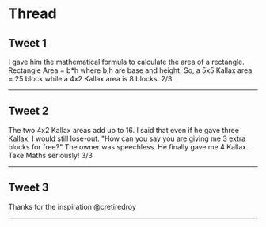 # Thread

## Tweet 1

I gave him the mathematical formula to calculate the area of a rectangle. Rectangle Area = b*h where b,h are base and height. So, a 5x5 Kallax area = 25 block while a 4x2 Kallax area is 8 blocks. 2/3

---

## Tweet 2

The two 4x2 Kallax areas add up to 16. I said that even if he gave three Kallax, I would still lose-out. "How can you say you are giving me 3 extra blocks for free?" The owner was speechless. He finally gave me 4 Kallax. Take Maths seriously! 3/3

---

## Tweet 3

Thanks for the inspiration @cretiredroy

---

